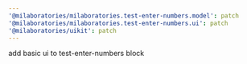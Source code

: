 ```yaml
---
'@milaboratories/milaboratories.test-enter-numbers.model': patch
'@milaboratories/milaboratories.test-enter-numbers.ui': patch
'@milaboratories/uikit': patch
---
```


add basic ui to test-enter-numbers block
